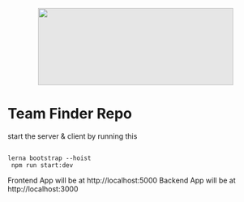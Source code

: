
<p style = 'width = 200px' align = "center">
 <img style="-webkit-user-select: none;margin: auto;cursor: zoom-in;background-color: hsl(0, 0%, 90%);transition: background-color 300ms;" src="https://i.ibb.co/rfsHZzm/Group-4.png" width="385" height="152">
</p>



# Team Finder  Repo

start the server & client by running this

```

lerna bootstrap --hoist
 npm run start:dev
```

Frontend App will be at http://localhost:5000
Backend App will be at http://localhost:3000
